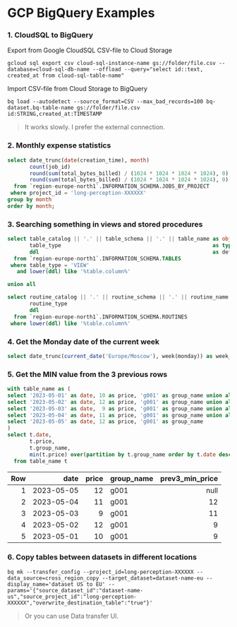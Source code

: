 # GCP BigQuery Examples

### 1. CloudSQL to BigQuery
Export from Google CloudSQL CSV-file to Cloud Storage
```
gcloud sql export csv cloud-sql-instance-name gs://folder/file.csv --database=cloud-sql-db-name --offload --query="select id::text, created_at from cloud-sql-table-name"
```

Import CSV-file from Cloud Storage to BigQuery
```
bq load --autodetect --source_format=CSV --max_bad_records=100 bq-dataset.bq-table-name gs://folder/file.csv id:STRING,created_at:TIMESTAMP
```

> It works slowly. I prefer the external connection.

### 2. Monthly expense statistics
```sql
select date_trunc(date(creation_time), month)                               as month,
       count(job_id)                                                        as jobs,
       round(sum(total_bytes_billed) / (1024 * 1024 * 1024 * 1024), 0)      as billed_TB,
       round(sum(total_bytes_billed) / (1024 * 1024 * 1024 * 1024), 0) * 5  as sum_dollars
  from `region-europe-north1`.INFORMATION_SCHEMA.JOBS_BY_PROJECT 
 where project_id = 'long-perception-XXXXXX'
group by month
order by month;
```

### 3. Searching something in views and stored procedures
```sql
select table_catalog || '.' || table_schema || '.' || table_name as object, 
       table_type                                                as type, 
       ddl                                                       as definition
  from `region-europe-north1`.INFORMATION_SCHEMA.TABLES
 where table_type = 'VIEW'
   and lower(ddl) like '%table.column%'

union all

select routine_catalog || '.' || routine_schema || '.' || routine_name as object, 
       routine_type                                                    as type, 
       ddl                                                             as definition, 
  from `region-europe-north1`.INFORMATION_SCHEMA.ROUTINES
 where lower(ddl) like '%table.column%'
```

### 4. Get the Monday date of the current week
```sql
select date_trunc(current_date('Europe/Moscow'), week(monday)) as week_monday
```

### 5. Get the MIN value from the 3 previous rows
```sql
with table_name as (
select '2023-05-01' as date, 10 as price, 'g001' as group_name union all
select '2023-05-02' as date, 12 as price, 'g001' as group_name union all
select '2023-05-03' as date,  9 as price, 'g001' as group_name union all
select '2023-05-04' as date, 11 as price, 'g001' as group_name union all
select '2023-05-05' as date, 12 as price, 'g001' as group_name
)
select t.date,
       t.price,
       t.group_name,
       min(t.price) over(partition by t.group_name order by t.date desc rows between 3 preceding and 1 preceding) as prev3_min_price,
  from table_name t
```

| Row | date | price | group_name | prev3_min_price |
| ---: | ---: | ---: | --- | ---: |
| 1 | 2023-05-05 | 12 | g001 | null |
| 2 | 2023-05-04 | 11 | g001 | 12 |
| 3 | 2023-05-03 | 9 | g001 | 11 |
| 4 | 2023-05-02 | 12 | g001 | 9 |
| 5 | 2023-05-01 | 10 | g001 | 9 |

### 6. Copy tables between datasets in different locations
```
bq mk --transfer_config --project_id=long-perception-XXXXXX --data_source=cross_region_copy --target_dataset=dataset-name-eu --display_name='dataset US to EU' --params='{"source_dataset_id":"dataset-name-us","source_project_id":"long-perception-XXXXXX","overwrite_destination_table":"true"}'
```
> Or you can use Data transfer UI.
